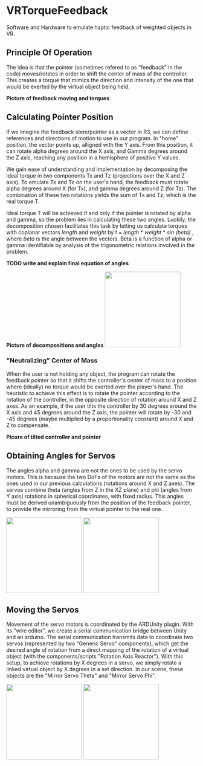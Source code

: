 # VRTorqueFeedback
Software and Hardware to emulate haptic feedback of weighted objects in VR.

## Principle Of Operation
The idea is that the pointer (sometimes refered to as "feedback" in the code) moves/rotates in order to shift the center of mass of the controller. This creates a torque that mimics the direction and intensity of the one that would be exerted by the virtual object being held.

**Picture of feedback moving and torques**

## Calculating Pointer Position
If we imagine the feedback stem/pointer as a vector in R3, we can define references and directions of motion to use in our program. In "home" position, the vector points up, alligned with the Y axis. From this position, it can rotate alpha degrees around the X axis, and Gamma degrees around the Z axis, reaching any position in a hemisphere of positive Y values.

We gain ease of understanding and implementation by decomposing the ideal torque in two components Tx and Tz (projections over the X and Z axis). To emulate Tx and Tz on the user's hand, the feedback must rotate alpha degrees around X (for Tx), and gamma degrees around Z (for Tz). The combination of these two rotations yields the sum of Tx and Tz, which is the real torque T. 

Ideal torque T will be achieved if and only if the pointer is rotated by alpha and gamma, so the problem lies in calculating these two angles. Luckily, the decomposition chosen facilitates this task by letting us calculate torques with coplanar vectors *length* and *weight* by *t* = *length* * *weight* * *sin (beta)* , where *beta* is the angle between the vectors. Beta is a function of alpha or gamma identifiable by analysis of the trigonometric relations involved in the problem.

**TODO write and explain final equation of angles**

**Picture of decompositions and angles**
<img src="Doc/servos_with_coords_alpha_gamma.jpg" height=200px>

### "Neutralizing" Center of Mass
When the user is not holding any object, the program can rotate the feedback pointer so that it shifts the controller's center of mass to a position where (ideally) no torque would be exerted over the player's hand. The heuristic to achieve this effect is to rotate the pointer according to the rotation of the controller, in the opposite direction of rotation around X and Z axes. As an example, if the user tilts the controller by 30 degrees around the X axis and 45 degrees around the Z axis, the pointer will rotate by -30 and -45 degrees (maybe multiplied by a proportionality constant) around X and Z to compensate.

**Picure of tilted controller and pointer**

## Obtaining Angles for Servos
The angles alpha and gamma are not the ones to be used by the servo motors. This is because the two DoFs of the motors are not the same as the ones used in our previous calculations (rotations around X and Z axes). The servos combine theta (angles from Z in the XZ plane) and phi (angles from Y axis) rotations in spherical coordinates, with fixed radius. This angles must be derived unambiguously from the position of the feedback pointer, to provide the mirroring from the virtual pointer to the real one.

<img src="Doc/spherical_coords_change_axes.jpg" height=200px>
<img src="Doc/servos_with_coords_theta_phi.jpg" height=200px>

## Moving the Servos
Movement of the servo motors is coordinated by the ARDUnity plugin. With its "wire editor", we create a serial communication bridge between Unity and an arduino. The serial communication transmits data to coordinate two servos (represented by two "Generic Servo" components), which get the desired angle of rotation from a direct mapping of the rotation of a virtual object (with the components/scripts "Rotation Axis Reactor"). With this setup, to achieve rotations by X degrees in a servo, we simply rotate a linked virtual object by X degrees in a set direction. In our scene, these objects are the "Mirror Servo Theta" and "Mirror Servo Phi".

<img src="Doc/ardunity.jpg" height=200px>
<img src="Doc/mirror_servos.jpg" height=200px>